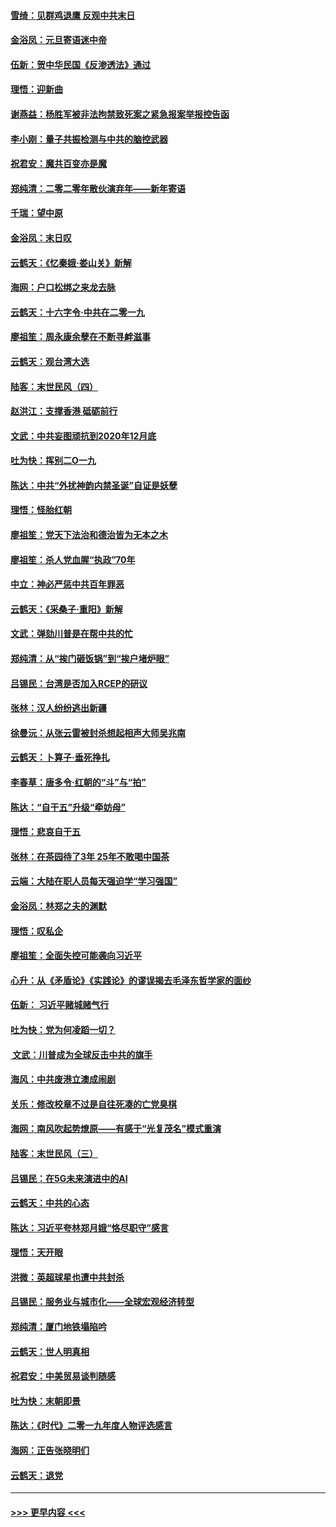 #### [雪绮：见群鸡退鹰  反观中共末日](../pages/nsc993/n11762112.md?t=01022011) 
#### [金浴凤：元旦寄语迷中帝](../pages/nsc993/n11761788.md?t=01022011) 
#### [伍新：贺中华民国《反渗透法》通过](../pages/nsc993/n11761994.md?t=01022011) 
#### [理悟：迎新曲](../pages/nsc993/n11761152.md?t=01022011) 
#### [谢燕益：杨胜军被非法拘禁致死案之紧急报案举报控告函](../pages/nsc993/n11756134.md?t=01022011) 
#### [李小刚：量子共振检测与中共的脑控武器](../pages/nsc993/n11754518.md?t=01022011) 
#### [祝君安：魔共百变亦是魔](../pages/nsc993/n11754469.md?t=01022011) 
#### [郑纯清：二零二零年散伙演弃年——新年寄语](../pages/nsc993/n11754195.md?t=01022011) 
#### [千瑞：望中原](../pages/nsc993/n11754159.md?t=01022011) 
#### [金浴凤：末日叹](../pages/nsc993/n11752359.md?t=01022011) 
#### [云鹤天：《忆秦娥‧娄山关》新解](../pages/nsc993/n11752348.md?t=01022011) 
#### [海网：户口松绑之来龙去脉](../pages/nsc993/n11752328.md?t=01022011) 
#### [云鹤天：十六字令‧中共在二零一九](../pages/nsc993/n11752305.md?t=01022011) 
#### [廖祖笙：周永康余孽在不断寻衅滋事](../pages/nsc993/n11751013.md?t=01022011) 
#### [云鹤天：观台湾大选](../pages/nsc993/n11751007.md?t=01022011) 
#### [陆客：末世民风（四）](../pages/nsc993/n11749203.md?t=01022011) 
#### [赵洪江：支撑香港 砥砺前行](../pages/nsc993/n11748482.md?t=01022011) 
#### [文武：中共妄图顽抗到2020年12月底](../pages/nsc993/n11748446.md?t=01022011) 
#### [吐为快：挥别二O一九](../pages/nsc993/n11748411.md?t=01022011) 
#### [陈达：中共“外扰神韵内禁圣诞”自证是妖孽](../pages/nsc993/n11748226.md?t=01022011) 
#### [理悟：怪胎红朝](../pages/nsc993/n11748206.md?t=01022011) 
#### [廖祖笙：党天下法治和德治皆为无本之木](../pages/nsc993/n11748135.md?t=01022011) 
#### [廖祖笙：杀人党血腥“执政”70年](../pages/nsc993/n11745144.md?t=01022011) 
#### [中立：神必严惩中共百年罪恶](../pages/nsc993/n11744970.md?t=01022011) 
#### [云鹤天：《采桑子‧重阳》新解](../pages/nsc993/n11744948.md?t=01022011) 
#### [文武：弹劾川普是在帮中共的忙](../pages/nsc993/n11744758.md?t=01022011) 
#### [郑纯清：从“挨门砸饭锅”到“挨户堵炉眼”](../pages/nsc993/n11744745.md?t=01022011) 
#### [吕锡民：台湾是否加入RCEP的研议](../pages/nsc993/n11744701.md?t=01022011) 
#### [张林：汉人纷纷逃出新疆](../pages/nsc993/n11743530.md?t=01022011) 
#### [徐曼沅：从张云雷被封杀想起相声大师吴兆南](../pages/nsc993/n11741816.md?t=01022011) 
#### [云鹤天：卜算子‧垂死挣扎](../pages/nsc993/n11739956.md?t=01022011) 
#### [李春草：唐多令‧红朝的“斗”与“拍”](../pages/nsc993/n11739830.md?t=01022011) 
#### [陈达：“自干五”升级“牵妨母”](../pages/nsc993/n11739724.md?t=01022011) 
#### [理悟：悲哀自干五](../pages/nsc993/n11739547.md?t=01022011) 
#### [张林：在茶园待了3年 25年不敢喝中国茶](../pages/nsc993/n11739240.md?t=01022011) 
#### [云端：大陆在职人员每天强迫学“学习强国”](../pages/nsc993/n11738735.md?t=01022011) 
#### [金浴凤：林郑之夫的渊默](../pages/nsc993/n11737735.md?t=01022011) 
#### [理悟：叹私企](../pages/nsc993/n11737715.md?t=01022011) 
#### [廖祖笙：全面失控可能袭向习近平](../pages/nsc993/n11737704.md?t=01022011) 
#### [心升：从《矛盾论》《实践论》的谬误揭去毛泽东哲学家的面纱](../pages/nsc993/n11736962.md?t=01022011) 
#### [伍新： 习近平赌城赌气行](../pages/nsc993/n11736929.md?t=01022011) 
#### [吐为快：党为何凌蹈一切？](../pages/nsc993/n11736915.md?t=01022011) 
#### [ 文武：川普成为全球反击中共的旗手](../pages/nsc993/n11736882.md?t=01022011) 
#### [海风：中共废港立澳成闹剧](../pages/nsc993/n11735857.md?t=01022011) 
#### [关乐：修改校章不过是自往死凑的亡党臭棋](../pages/nsc993/n11735097.md?t=01022011) 
#### [海网：南风吹起势燎原——有感于“光复茂名”模式重演](../pages/nsc993/n11732308.md?t=01022011) 
#### [陆客：末世民风（三）](../pages/nsc993/n11732211.md?t=01022011) 
#### [吕锡民：在5G未来演进中的AI](../pages/nsc993/n11730010.md?t=01022011) 
#### [云鹤天：中共的心态](../pages/nsc993/n11729906.md?t=01022011) 
#### [陈达：习近平夸林郑月娥“恪尽职守”感言](../pages/nsc993/n11729881.md?t=01022011) 
#### [理悟：天开眼](../pages/nsc993/n11729699.md?t=01022011) 
#### [洪微：英超球星也遭中共封杀](../pages/nsc993/n11727243.md?t=01022011) 
#### [吕锡民：服务业与城市化——全球宏观经济转型](../pages/nsc993/n11725845.md?t=01022011) 
#### [郑纯清：厦门地铁塌陷吟](../pages/nsc993/n11725813.md?t=01022011) 
#### [云鹤天：世人明真相](../pages/nsc993/n11725621.md?t=01022011) 
#### [祝君安：中美贸易谈判随感](../pages/nsc993/n11725609.md?t=01022011) 
#### [吐为快：末朝即景](../pages/nsc993/n11723365.md?t=01022011) 
#### [陈达：《时代》二零一九年度人物评选感言](../pages/nsc993/n11723337.md?t=01022011) 
#### [海网：正告张晓明们](../pages/nsc993/n11723228.md?t=01022011) 
#### [云鹤天：退党](../pages/nsc993/n11723056.md?t=01022011) 

----
#### [ >>> 更早内容 <<< ](../indexes/nsc993-earlier.md)
